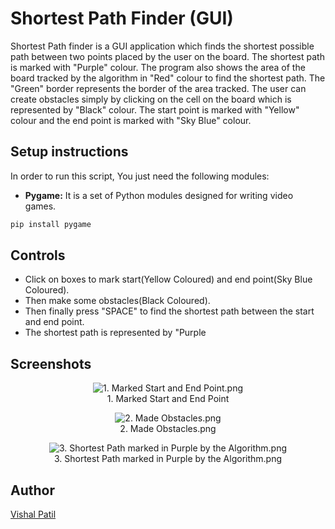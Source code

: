# Shortest Path Finder (GUI)

 Shortest Path finder is a GUI application which finds the shortest possible path between two points placed by the user on the board. The shortest path is marked with "Purple" colour. The program also shows the area of the board tracked by the algorithm in "Red" colour to find the shortest path. The "Green" border represents the border of the area tracked. The user can create obstacles simply by clicking on the cell on the board which is represented by "Black" colour. The start point is marked with "Yellow" colour and the end point is marked with "Sky Blue" colour.

## Setup instructions

In order to run this script, You just need the following modules:

- **Pygame:** It is a set of Python modules designed for writing video games.
```bash
pip install pygame
```

## Controls
- Click on boxes to mark start(Yellow Coloured) and end point(Sky Blue Coloured).
- Then make some obstacles(Black Coloured).
- Then finally press "SPACE" to find the shortest path between the start and end point.
- The shortest path is represented by "Purple

## Screenshots

<p align="center">
    <img src="https://github.com/SpecTEviL/Amazing-Python-Scripts/blob/Shortest-Path-finder-GSSoC'21/Shortest-Path-Finder%20(GUI)/1.%20Marked%20Start%20and%20End%20Point.png" alt="1. Marked Start and End Point.png"/>
    <br>
    1. Marked Start and End Point   
</p>
<p align="center">
    <img src="https://github.com/SpecTEviL/Amazing-Python-Scripts/blob/Shortest-Path-finder-GSSoC'21/Shortest-Path-Finder%20(GUI)/2.%20Made%20Obstacles.png" alt="2. Made Obstacles.png"/>
    <br>
    2. Made Obstacles.png    
</p>
<p align="center">
    <img src="https://github.com/SpecTEviL/Amazing-Python-Scripts/blob/Shortest-Path-finder-GSSoC'21/Shortest-Path-Finder%20(GUI)/3.%20Shortest%20Path%20marked%20in%20Purple%20by%20the%20Algorithm.png" alt="3. Shortest Path marked in Purple by the Algorithm.png"/>
    <br>
    3. Shortest Path marked in Purple by the Algorithm.png
</p>

## Author

[Vishal Patil](https://github.com/SpecTEviL)
